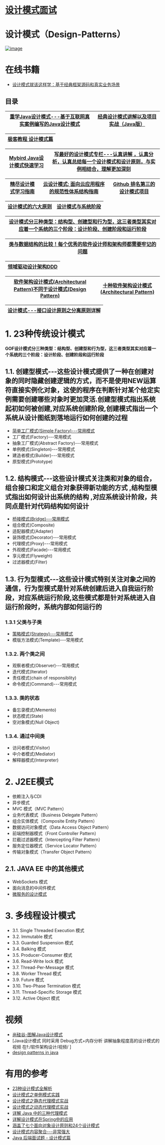 # [设计模式面试](https://github.com/stevenli91748/Design-Patterns/blob/master/Interview/README.md)


# 设计模式（Design-Patterns）


<a href="https://ibb.co/wYxztkD"><img src="https://i.ibb.co/YbqLgCv/image.jpg" alt="image" border="0"></a>

# 在线书籍

* [设计模式就该这样学：基于经典框架源码和真实业务场景](https://weread.qq.com/web/reader/8aa3282071f94a868aa8f52)


目录
----

[重学Java设计模式---基于互联网真实案例编写的Java设计模式](https://bugstack.cn/itstack/itstack-demo-design.html '以解决方案为核心，从实际开发业务中抽离出交易、营销、规则引擎、中间件、框架源码等22个真实场景，对设计模式进行全面、彻底的分析。帮助读者灵活地使用各种设计模式')|[经典设计模式讲解以及项目实战（Java版）](https://github.com/landy8530/DesignPatterns)|
---|---|

[极客教程 设计模式篇](https://geek-docs.com/design-pattern)|
---|

[Mybird Java设计模式快速学习](https://mrbird.cc/Java%E8%AE%BE%E8%AE%A1%E6%A8%A1%E5%BC%8F.html)|[写最好的设计模式专栏---认真讲解 ，认真分析，认真总结每一个设计模式和设计原则，与实例相结合，理解更加深刻](https://www.kancloud.cn/digest/xing-designpattern/143717)|
---|---|


[精尽设计模式学习指南](http://svip.iocoder.cn/Design-Pattern/tutorials/)|[云设计模式: 面向云应用程序的规范性体系结构指南](https://blog.csdn.net/DERRANTCM/article/details/104219350)|[Github 排名第三的设计模式项目](https://github.com/iluwatar/java-design-patterns)|
---|---|---|

[设计模式的六大原则](https://www.runoob.com/design-pattern/design-pattern-intro.html)|[设计模式与系统阶段](https://www.jdon.com/46774)|
---|---|

[设计模式分三种类型：结构型、创建型和行为型，这三者类型其实对应着一个系统的三个阶段：设计阶段、创建阶段和运行阶段](https://www.jdon.com/46774)|
---|

[类与数据结构的比较！每个优秀的软件设计师和架构师都需要牢记的问题](https://www.jdon.com/52533)|
---|


[领域驱动设计架构DDD](https://github.com/stevenli91748/Design-Patterns/blob/master/%E9%A2%86%E5%9F%9F%E9%A9%B1%E5%8A%A8%E8%AE%BE%E8%AE%A1%E6%9E%B6%E6%9E%84DDD/README.md)|
---|


[软件架构设计模式(Architectural Pattern)不同于设计模式(Design Pattern)](https://github.com/stevenli91748/Software-Architecture-Design/blob/master/%E8%BD%AF%E4%BB%B6%E6%9E%B6%E6%9E%84%E8%AE%BE%E8%AE%A1%E6%A8%A1%E5%BC%8F/README.md)|[十种软件架构设计模式(Architectural Pattern)](https://www.cnblogs.com/IcanFixIt/p/7518146.html)|
---|---|



[设计模式---接口设计原则之分离原则详解](https://www.jianshu.com/p/fe1e778b4f52)|
---|



# 1.  23种传统设计模式

**GOF设计模式分三种类型：结构型、创建型和行为型，这三者类型其实对应着一个系统的三个阶段：设计阶段、创建阶段和运行阶段**

## 1.1.  创建型模式---这些设计模式提供了一种在创建对象的同时隐藏创建逻辑的方式，而不是使用NEW运算符直接实例化对象，这使的程序在判断针对某个给定实例需要创建哪些对象时更加灵活.创建型模式指出系统起初如何被创建,对应系统创建阶段,创建模式指出一个系统从设计图纸到落地运行如何创建的过程
 * [简单工厂模式(Simple Factory)---常用模式](https://github.com/stevenli91748/Design-Patterns/blob/master/%E5%88%9B%E5%BB%BA%E5%9E%8B%E8%AE%BE%E8%AE%A1%E6%A8%A1%E5%BC%8F/%E7%AE%80%E5%8D%95%E5%B7%A5%E5%8E%82%E6%A8%A1%E5%BC%8F(Simple%20Factory).md)
 * 工厂模式(Factory)---常用模式
 * 抽象工厂模式(Abstract Factory)---常用模式
 * 单例模式(Singleton)---常用模式
 * 建造者模式(Builder)---常用模式
 * 原型模式(Prototype)

## 1.2.  结构模式---这些设计模式关注类和对象的组合，组合接口和定义组合对象获得新功能的方式 ,结构型模式指出如何设计出系统的结构 ,对应系统设计阶段，共同点是针对代码结构如何设计
 * [桥接模式(Bridge)---常用模式](https://github.com/stevenli91748/Design-Patterns/blob/master/%E7%BB%93%E6%9E%84%E5%9E%8B%E8%AE%BE%E8%AE%A1%E6%A8%A1%E5%BC%8F/%E6%A1%A5%E6%8E%A5%E6%A8%A1%E5%BC%8F(Bridge).md)
 * 组合模式(Composite)
 * 适配器模式(Adapter)
 * 装饰模式(Decorator)---常用模式
 * 代理模式(Proxy)---常用模式
 * 外观模式(Facade)---常用模式
 * 享元模式(Flyweight) 
 * 过滤器模式(Filter)    
## 1.3.  行为型模式---这些设计模式特别关注对象之间的通信，行为型模式是针对系统创建后进入自我运行阶段，对应系统运行阶段,这些模式都是针对系统进入自运行阶段时，系统内部如何运行的

### 1.3.1  父类与子类

 * [策略模式(Strategy)---常用模式](https://github.com/stevenli91748/Design-Patterns/blob/master/%E8%A1%8C%E4%B8%BA%E5%9E%8B%E8%AE%BE%E8%AE%A1%E6%A8%A1%E5%BC%8F/%E7%AD%96%E7%95%A5%E6%A8%A1%E5%BC%8F(Strategy).md)
 * 模版方法模式(Template)---常用模式
      
### 1.3.2.   两个类之间

 * 观察者模式(Observer)---常用模式
 * 迭代模式(lterator)
 * 责任模式(chain of responsiblity)
 * 命令模式(Command)---常用模式
                
### 1.3.3.  类的状态

 * 备忘录模式(Memento)
 * 状态模式(State)
 * 空对象模式(Null Object)
     
### 1.3.4.  通过中间类

 * 访问者模式(Visitor)
 * 中介者模式(Mediator)
 * 解释器模式(Interpreter)
    
# 2.  J2EE模式


 * 依赖注入与CDI
 * 异步模式
 * MVC 模式（MVC Pattern）
 * 业务代表模式（Business Delegate Pattern）
 * 组合实体模式（Composite Entity Pattern）
 * 数据访问对象模式（Data Access Object Pattern）
 * 前端控制器模式（Front Controller Pattern）
 * 拦截过滤器模式（Intercepting Filter Pattern）
 * 服务定位器模式（Service Locator Pattern）
 * 传输对象模式（Transfer Object Pattern）
 
 ## 2.1.  JAVA EE 中的其他模式
  
  * WebSockets 模式
  * 面向消息的中间件模式
  * [微服务的设计模式](https://www.kubernetes.org.cn/9532.html)

# 3.  多线程设计模式

*  3.1.  Single Threaded Execution 模式
*  3.2.  Immutable 模式
*  3.3.  Guarded Suspension 模式
*  3.4.  Balking 模式
*  3.5.  Producer-Consumer 模式
*  3.6.  Read-Write lock 模式
*  3.7.  Thread-Per-Message 模式
*  3.8.  Worker Thread 模式
*  3.9.  Future 模式
*  3.10. Two-Phase Termination 模式
*  3.11. Thread-Specific Storage 模式
*  3.12. Active Object 模式

# 视频

* [尚硅谷-图解Java设计模式](https://www.bilibili.com/video/av58042929?from=search&seid=8766917260672308065)
* [Java设计模式 同时采用  Debug方式+内存分析 讲解抽象程度高的设计模式的视频  在f:/软件架构设计/视频/    ]
* [design patterns in java](https://www.youtube.com/watch?v=3_PUDwN01BQ&list=PLgzDdh90-m_S6ABC43AJ-q4t1LsYxdPAn)

# 有用的参考
* [23种设计模式全解析](https://blog.csdn.net/longyulu/article/details/9159589)
* [设计模式之单例模式实践](https://mp.weixin.qq.com/s/iOvBuv2yFb8Jyw_6WRWpsA)
* [设计模式之静态代理模式实战](https://mp.weixin.qq.com/s/bXeP_9MfztebxEJaH_pDww)
* [设计模式之动态代理模式实战](https://mp.weixin.qq.com/s/DURtDQVKgHXOprM5Lr1QXA)
* [详解 Java 中的三种代理模式](https://mp.weixin.qq.com/s/nBmbNP2mR7ei-lDsuOxjWg)
* [详解设计模式在Spring中的应用](https://blog.csdn.net/Y0Q2T57s/article/details/87899161)
* [涵盖了七个面向对象设计原则和24个设计模式](https://quanke.gitbooks.io/design-pattern-java/content/)
* [设计模式内容聚合---非常强大](https://mp.weixin.qq.com/s?__biz=MzI4Njc5NjM1NQ==&mid=2247488811&idx=4&sn=ec20f59a5b67a59d98d221bd20d78448&chksm=ebd62a07dca1a31188dafea0e6984b4883fa972a32ff31da2df6f52fcc73b56c6c9454751d73&scene=21)
* [Java 后端面试题 - 设计模式篇](https://hacpai.com/article/1583476977456)

